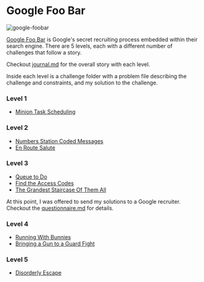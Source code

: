 # Google Foo Bar

![google-foobar](https://user-images.githubusercontent.com/7104017/39340149-5e76f134-4981-11e8-92e7-8fe34f2080bb.png)

[Google Foo Bar](http://foobar.withgoogle.com) is Google's secret recruiting process embedded within their search engine. There are 5 levels, each with a different number of challenges that follow a story.

Checkout [journal.md](https://github.com/n3a9/google-foobar/blob/master/journal.md) for the overall story with each level. 

Inside each level is a challenge folder with a problem file describing the challenge and constraints, and my solution to the challenge.

### Level 1
- [Minion Task Scheduling](https://github.com/n3a9/google-foobar/tree/master/Level%201/minion_task_scheduling)

### Level 2
- [Numbers Station Coded Messages](https://github.com/n3a9/google-foobar/tree/master/Level%202/numbers_station_coded_messages)
- [En Route Salute](https://github.com/n3a9/google-foobar/tree/master/Level%202/en_route_salute)

### Level 3
- [Queue to Do](https://github.com/n3a9/google-foobar/tree/master/Level%203/queue_to_do)
- [Find the Access Codes](https://github.com/n3a9/google-foobar/tree/master/Level%203/find_the_access_codes)
- [The Grandest Staircase Of Them All](https://github.com/n3a9/google-foobar/tree/master/Level%203/the_grandest_staircase_of_them_all)

At this point, I was offered to send my solutions to a Google recruiter. Checkout the [questionnaire.md](https://github.com/n3a9/google-foobar/blob/master/Level%203/questionnaire.md) for details.

### Level 4
- [Running With Bunnies](https://github.com/n3a9/google-foobar/tree/master/Level%204/running_with_bunnies)
- [Bringing a Gun to a Guard Fight](https://github.com/n3a9/google-foobar/tree/master/Level%204/bringing_a_gun_to_a_guard_fight)

### Level 5
- [Disorderly Escape](https://github.com/n3a9/google-foobar/tree/master/Level%205/disorderly_escape)

